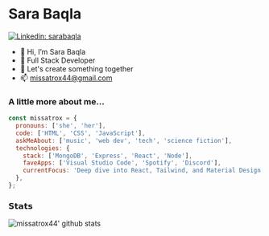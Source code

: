 # Sara Baqla

[![Linkedin: sarabaqla](https://img.shields.io/badge/-sarabaqla-blue?style=flat-square&logo=Linkedin&logoColor=white&link=https://www.linkedin.com/in/sara-baqla/)](https://www.linkedin.com/in/sara-baqla/)

- 👋 Hi, I’m Sara Baqla
- 👀 Full Stack Developer
- 🌱 Let's create something together
- 📫 [missatrox44@gmail.com](mailto:missatrox44@gmail.com)

### A little more about me...  

```javascript
const missatrox = {
  pronouns: ['she', 'her'],
  code: ['HTML', 'CSS', 'JavaScript'],
  askMeAbout: ['music', 'web dev', 'tech', 'science fiction'],
  technologies: {
    stack: ['MongoDB', 'Express', 'React', 'Node'],
    faveApps: ['Visual Studio Code', 'Spotify', 'Discord'],
    currentFocus: 'Deep dive into React, Tailwind, and Material Design',
  },
};

```

### 𝗦𝘁𝗮𝘁𝘀

![missatrox44' github stats](https://github-readme-stats.vercel.app/api?username=missatrox44&show_icons=true&bg_color=30,e96443,904e95&title_color=fff&text_color=fff)
